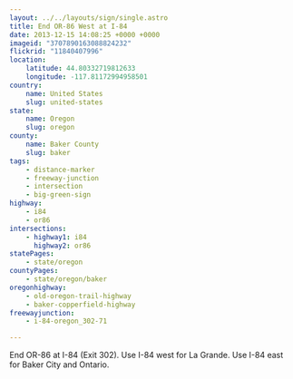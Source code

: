 ```yaml
---
layout: ../../layouts/sign/single.astro
title: End OR-86 West at I-84
date: 2013-12-15 14:08:25 +0000 +0000
imageid: "3707890163088824232"
flickrid: "11840407996"
location:
    latitude: 44.80332719812633
    longitude: -117.81172994958501
country:
    name: United States
    slug: united-states
state:
    name: Oregon
    slug: oregon
county:
    name: Baker County
    slug: baker
tags:
    - distance-marker
    - freeway-junction
    - intersection
    - big-green-sign
highway:
    - i84
    - or86
intersections:
    - highway1: i84
      highway2: or86
statePages:
    - state/oregon
countyPages:
    - state/oregon/baker
oregonhighway:
    - old-oregon-trail-highway
    - baker-copperfield-highway
freewayjunction:
    - i-84-oregon_302-71

---
```

End OR-86 at I-84 (Exit 302).  Use I-84 west for La Grande.  Use I-84 east for Baker City and  Ontario.